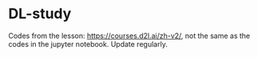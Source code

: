 # DL-study
Codes from the lesson: https://courses.d2l.ai/zh-v2/, not the same as the codes in the jupyter notebook.
Update regularly.
